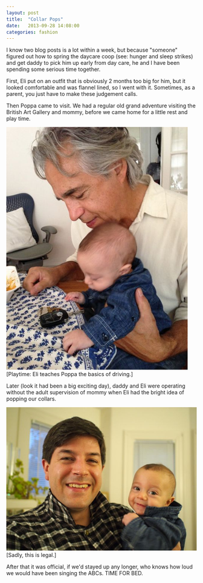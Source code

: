 ```yaml
---
layout: post
title:  "Collar Pops"
date:   2013-09-28 14:08:00
categories: fashion
---
```


I know two blog posts is a lot within a week, but because "someone" figured out how to spring the daycare coop (see: hunger and sleep strikes) and get daddy to pick him up early from day care, he and I have been spending some serious time together.

First, Eli put on an outfit that is obviously 2 months too big for him, but it looked comfortable and was flannel lined, so I went with it. Sometimes, as a parent, you just have to make these judgement calls.

Then Poppa came to visit. We had a regular old grand adventure visiting the British Art Gallery and mommy, before we came home for a little rest and play time.
 
![](/images/IMG_0645.jpg "Walkin.")
\[Playtime: Eli teaches Poppa the basics of driving.\]

Later (look it had been a big exciting day), daddy and Eli were operating without the adult supervision of mommy when Eli had the bright idea of popping our collars.

![](/images/P9270043.jpg "Walkin.")
\[Sadly, this is legal.\]

After that it was official, if we'd stayed up any longer, who knows how loud we would have been singing the ABCs. TIME FOR BED.
